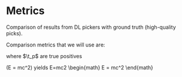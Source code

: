 # Metrics

Comparison of results from DL pickers with ground truth (high-quality picks).

Comparison metrics that we will use are:


where $\t_p\$ are true positives

\(E = mc^2\) yields E=mc2
\begin{math} 
E = mc^2
\end{math}

